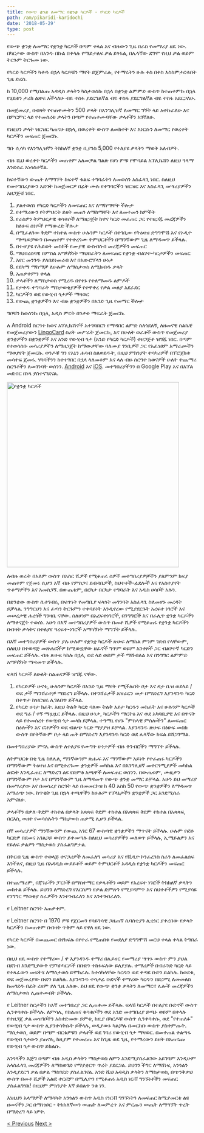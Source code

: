 ```yaml
---
title: የውጭ ቋንቋ ለመማር የቋንቋ ካርዶች - የካርድ ካርዶች
path: /am/pikaridi-karidochi
date: '2018-05-29'
type: post
---
```


የውጭ ቋንቋ ለመማር የቋንቋ ካርዶች በጣም ቀላል እና ብዙውን ጊዜ በራስ የመማሪያ ዘዴ ነው. በካርታው ውስጥ በአንዱ በኩል በቀላሉ የማይታለፍ ቃል ይፃፋል, በሌላኛው ደግሞ የዚህ ቃል ወይም ትርጉም ትርጉሙ ነው.

የካርድ ካርዶችን ካቀዱ በኋላ ካርዶቹን ማየት ይጀምራሉ, የተማሩትን ሁሉ ቀስ በቀስ እስከምታርቁበት ጊዜ ድረስ.

ከ 10,000 የሚበልጡ አዳዲስ ቃላትን ካስታወስኩ በኋላ በቋንቋ ልምምድ ውስጥ ከተጠቀምኩ በኋላ የሂደቱን ታሪክ ልጽፍ እችላለሁ ብዬ ተስፋ ያደርግልኛል ብዬ ተስፋ ያደርግልኛል ብዬ ተስፋ አደርጋለሁ.

በመጀመሪያ, በብዛት የተጠቀሙትን 500 ቃላት በእንግሊዝኛ ለመማር ግኝት ላይ አተኩራለሁ እና በምርምር ላይ የተመሰረቱ ቃላትን በጣም የተጠቀሙባቸው ቃላቶችን አገኛለሁ.

የነዚህን ቃላት ዝርዝር ካጠናሁ በኋላ, በወረቀት ውስጥ ለመክተት እና እነርሱን ለመማር የወረቀት ካርዶችን መፍጠር ጀመርኩ.

ግቡ ሲሳካ የእንግሊዝኛን ትክክለኛ ቋንቋ ቢያንስ 5,000 የተለያዩ ቃላትን ማወቅ አለብዎት.

ብዙ ሺህ ወረቀት ካርዶችን መጠቀም አለመቻል ግልጽ የሆነ ምቹ የሞባይል አፕሊኬሽን ለዚህ ዓላማ እንድሰራ አነሳስቶኛል.

ከፍተኛውን ውጤት ለማግኘት ከፍተኛ ቁልፍ ተግባራትን ለመወሰን አስፈላጊ ነበር. ስለዚህ የመተግበሪያውን እድገት ከመጀመርዎ በፊት ሙሉ የተግባሮችን ዝርዝር እና አስፈላጊ መሣሪያዎችን አዘጋጅቼ ነበር.

1. ያልተወሰነ የካርድ ካርዶችን ለመፍጠር እና ለማከማቸት ችሎታ
2. የተማሪውን የትምህርት ይዘት መጠን ለማከማቸት እና ለመተመን ክምችት
3. የራስዎን ትምህርታዊ ቁሳቁሶች ለማዘጋጀት ከዋና ካርድ መፈጠር ጋር የተዘጋጁ መረጃዎችን ከፅሁፍ ሰነዶች የማውረድ ችሎታ
4. በሚፈለገው ቅደም ተከተል ውስጥ ሁሉንም ካርዶች በተገቢው የትዕዛዝ ድግግሞሽ እና የኦዲዮ ማጫወቻውን በመጠቀም የተተረጎሙ ትምህርቶችን በማንኛውም ጊዜ ለማዳመጥ ይችላሉ.
5. በተሇያዩ የሕይወት መስኮች የሙያዊ ውስብስብ መረጃዎችን መፍጠር
6. ማህበረሰባዊ በምስል አማካኝነት ማህበራትን ለመፍጠር የቋንቋ ብልሃተ-ካርታዎችን መፍጠር
7. አየር መንገዱ ያለበይነመረብ እና በአውሮፕላን ሁነታ
8. የደካማ ማከማቻ ለሁሉም ለማስታወስ ለሚከብዱ ቃላት
9. አጠቃቀምን ቀላል
10. ቃላቶችን ለማስታወስ የሚረዱ በየቀኑ የተለማመዱ ልምዶች
11. የታቀዱ ተግባራት ማስታወቂያዎች
የተዋቀረ የቃል መለያ አደራደር
13. ካርዶችን ወደ የውሂብ ጎታዎች ማዛወር
14. የውጪ ቋንቋዎችን እና ብዙ ቋንቋዎችን በአንድ ጊዜ የመማር ችሎታ

ግቦቹን ከወሰንኩ በኋላ, አዲስ ምርት በንቃቴ ማፍራት ጀመርኩ.

ለ Android ስርዓተ ክወና አፕሊኬሽኖች አተገባበርን የማዳበር ልምድ ስለጎደለኝ, ለዘመናዊ ስልኬቼ የመጀመሪያውን <a href="https://lingocard.com" target="_blank" rel="noopener">LingoCard</a> ስሪት መሥራት ጀመርኩ, እና በሁለት ወራቶች ውስጥ የመጀመሪያ ቋንቋዎችን በቋንቋዎች እና አንድ የውሂብ ጎታ (አንድ የካርድ ካርዶች) ተዘጋጅቶ ዝግጁ ነበር. በጣም የተወሳሰቡ መሳሪያዎችን ለማዘጋጀት ከማውቃቸው ባለሙያ ገንቢዎች ጋር የአፈፃፀም አማራጮችን ማወያየት ጀመርኩ. ወንዶቹ ግን የእኔን ሐሳብ ስለወደዱት, በዚህ ምክንያት ተሳካሪዎች በፕሮጀክቱ መሳተፍ ጀመሩ. ሃሳባችንን ከተተገበር በኋላ ላለመቆም እና ላለ ብዙ ስርዓተ ክወናዎች ሁለት ተጨማሪ ስርዓቶችን ለመገንባት ወሰንን. <a href="https://play.google.com/store/apps/details?id=com.lingocard.lingocard" target="_blank" rel="noopener">Android</a> እና <a href="https://itunes.apple.com/us/app/lingocard/id1217076835?mt=8" target="_blank" rel="noopener">iOS</a>. መተግበሪያችንን በ Google Play እና በአፕል መደብር በነጻ ያስተናገደናል.

<img class="aligncenter wp-image-7109" src="../images/2018/05/LingoCard-play.png" alt="የቋንቋ ካርዶች" width="453" height="487" />

ለብዙ ወራት በአለም ውስጥ በአስር ሺዎች የሚቆጠሩ ሰዎች መተግበሪያዎቻችን ያለምንም ክፍያ መጠቀም የጀመሩ ሲሆን እኛ ብዙ የምስጋና ደብዳቤዎች, ስህተቶች-ፊደሎች እና የአስተያየት ጥቆማዎችን እና አመስጋኝ. በውጤቱም, በርካታ በርካታ ተግባራት እና አዲስ ሀሳቦች አሉን.

በቋንቋው ውስጥ ሲተገብሩ, በፍጥነት የመግቢያ ፍላጎት መገንባት አስፈላጊ ስለመሆኑ መረዳት ይቻላል. ንግግርህን እና ፈጣን ትርጉምን ተቀባይነት እንዲኖረው የሚያደርጉት አረፍተ ነገሮች እና መሠረታዊ ሐረጎች ግንዛቤ ናቸው. ስለሆነም በአረፍተነገሮች, በንግግሮች እና በፈሊጥ ቋንቋ ካርዶችን ለማቀናጀት ተወሰነ. አሁን በእኛ መተግበሪያዎች ውስጥ በመቶ ሺዎች የሚቆጠሩ የቋንቋ ካርዶችን በብዛት ቃላትና በተለያየ ዓረፍተ-ነገሮች አማካኝነት ማግኘት ይችላሉ.

በእኛ መተግበሪያዎች ውስጥ ያሉ ሁሉም የቋንቋ ካርዶች ጽሁፍ ለማከል ምንም ገደብ የላቸውም, ስለዚህ በተወዳጅ መጽሐፎችዎ ከሚወዷቸው ዘፈኖች ግጥም ወይም አንቀጾች ጋር ​​ብልሃተኛ ካርድን መፍጠር ይችላሉ. ብዙ ጽሁፍ ካከሉ በኋላ, ወደ ላይ ወይም ታች ማሸብለል እና በንግግር ልምምድ አማካኝነት ማዳመጥ ይችላሉ.

ፍላሽ ካርዶች ለሁለት ስልጠናዎች ዝግጁ ናቸው.

1. የካርድዎች ሁናቴ, ሁሉንም ካርዶች በአንድ ጊዜ ማየት የሚችሉበት ቦታ እና ዳታ ቤዝ ወደላይ / ወደ ታች ማንሸራተቻ ማድረግ ይችላሉ. በተንሸራታች አዝራርን መታ በማድረግ እያንዳንዱ ካርድ በቀጥታ ከዝርዝሩ ሊገለበጥ ይችላል.
2. የካርድ ሁነታ ክፈት. እዚህ ትልቅ ካርድ ባለው ትልቅ እይታ ካርዱን መክፈት እና ሁሉንም ካርዶች ወደ ግራ / ቀኝ ማዟዟር ይችላሉ. በዚህ ሁነታ, ካርዶችን ማርትዕ እና ወደ አካባቢያዊ እና በጥናት ላይ የተመሰረተ የውሂብ ጎታ መላክ ይቻላል. ተዓማኒ የሆኑ "ምስላዊ ምስሎችን" ለመፍጠር ስዕሎችን እና ፎቶዎችን ወደ ብልጭ ካርድ ማያያዝ ይቻላል. እያንዳንዱ ጽሁፍ በፅሁፍ መስክ ውስጥ በየትኛውም ቦታ ላይ ጠቅ በማድረግ እያንዳንዱ ካርድ ወደ ሌላኛው ክፍል ይሸጋገማል.

በመተግበሪያው ምናሌ ውስጥ ለተለያዩ የሙግት ሁነታዎች ብዙ ቅንብሮችን ማግኘት ይችላሉ.

ለትምህርቱ በቂ ጊዜ ስለሌለ, ማንኛውንም ጽሑፍ እና ማንኛውም አይነት የተፈጠሩ ካርዶችን በማንኛውም ትዕዛዝ እና በሚተረጉሙ ቋንቋዎች መካከል እና በእንግሊዘኛ መተርጎሚያዎች መካከል ልዩነት እንዲፈጠር ለማድረግ ልዩ የድምፅ አጫዋች ለመፍጠር ወሰንን. በውጤቱም, ሙዚቃን በማንኛውም ቦታ እና በማንኛውም ጊዜ ለማዳመጥ የውጭ ቋንቋ መማር ይቻላል. አሁን ይህ መሣሪያ በመሣሪያው እና በመሳሪያ ስርዓት ላይ በመመርኮዝ ከ 40 እስከ 50 የውጭ ቋንቋዎችን ለማዳመጥ አማራጭ ነው. ከጥቂት ጊዜ በኋላ ተጫዋችን ከሁሉም የፕላኔታችን ቋንቋዎች ጋር እንደሚሰራ አምናለሁ.

ቃላቶችን በቃለ-ቅደም ተከተል በቃላት አጻጻፍ ቅደም ተከተል በአጻጻፍ ቅደም ተከተል በአጻጻፍ, በርእስ, ወዘተ የመሳሰሉትን ማስታወስ ጠቃሚ ሊሆን ይችላል.

በኛ መሳሪያዎች ማንኛውንም የውጪ አገር 67 ውስጣዊ ቋንቋዎችን ማጥናት ይችላሉ. ሁሉም የፎቶ ካርድዎ በደመና አገልጋይ ውስጥ ይቀመጣሉ ስለዚህ መሳሪያዎችን መለወጥ ይችላሉ, ኢሜይልዎን እና የይለፍ ቃልዎን ማስታወስ ያስፈልግዎታል.

በቅርብ ጊዜ ውስጥ ተወላጅ ተናጋሪዎች ለመፈለግ መሳሪያ እና የቪዲዮ ኮንፈረንስ ስራን ለመፈልሰፍ እንችለና, በዚህ ጊዜ በአዳዲስ ውይይቶች ወይም ትምህርቶች አዳዲስ የቋንቋ ካርዶችን መፍጠር ይችላሉ.

በተጨማሪም, በጃገራችን ፓርኮች በማስተማር የቃላቶችን ወይም የአረፍተ ነገሮች ትክክለኛ ቃላትን መከተል ይችላሉ. ይህንን ለማድረግ የእርስዎን የቃል ድምጽን የሚያዳምጥ እና ስህተቶችዎን የሚያሳዩ የንግግር ማወቂያ ስራዎችን እንተገብራለን እና እንተገብራለን.

የ Leitner ስርዓት አጠቃቀም.

የ Leitner ስርዓት በ 1970 ዎቹ የጀርመን የሳይንሳዊ ጋዜጠኛ ሴባስቲያን ሊቲነር ያቀረበው የቃላት ካርዶችን በመጠቀም በብዛት ጥቅም ላይ የዋለ ዘዴ ነው.

የካርድ ካርዶች በመጨመር በየክፍሉ በየተራ የሚጠበቁ የመደለያ ድግግሞሽ መርህ ቀላል ቀላል ትግበራ ነው.

በዚህ ዘዴ ውስጥ የተማሪው / ዋ እያንዳንዱ ተማሪ በሌይዘር የመማሪያ ሣጥኑ ውስጥ ምን ያህል በደንብ እንደሚያውቅ የፓካኮካርዶች በቡድን ተከፋፍለው ይለያያሉ. ተማሪዎች በብራንድ ካርድ ላይ የተጻፈውን መፍትሄ ለማስታወስ ይሞክራሉ. ከተሳካላቸው ካርዱን ወደ ቀጣዩ ቡድን ይልካሉ. ከወደቁ, ወደ መጀመሪያው ቡድን ይልካሉ. እያንዳንዱ ተሳታፊ ቡድናች ተማሪው ካርዱን በድጋሚ ለመመለስ ከመገደዱ በፊት ረዘም ያለ ጊዜ አለው. ይህ ዘዴ የውጭ ቋንቋ ቃላትን ለመማርና ሌሎች መረጃዎችን ለማስታወስ ሊጠቀሙበት ይችላሉ.

የ Leitner ስርታችን ከእኛ መተግበሪያ ጋር ሊጠቀሙ ይችላሉ. ፍላሽ ካርዶች በተለያዩ ቡድኖች ውስጥ ሊንቀሳቀሱ ይችላሉ. ለምሳሌ, የስልጠና ቁሳቁሶችን ወደ አንድ መተግበሪያ ይጫኑ ወይም በቀላሉ የተዘጋጀ ቃል መዝገቦችን አስቀድመው ይምቱ, ከዚያ በካርዶቹ ውስጥ ሲንቀሳቀሱ, ወደ "የተጠለፉ" የውሂብ ጎታ ውስጥ ሊያንቀሳቅሱት ይችላሉ, ወዲያውኑ ካልቻሉ በመርከቡ ውስጥ ያስቀምጡት. ማስታወስ, ወይም በጣም ብርቱዎቹን ቃላቶች ወደ ገባሪ የውሂብ ጎታ ማዛወር. በመቀጠል ቀልጣፋ የውሂብ ጎታውን ያጠናሉ, ከዚያም የተመረጡ እና ከጊዜ ወደ ጊዜ, የተማረውን ይዘት በአጠናጩ የውሂብ ጎታ ውስጥ ይከልሱ.

አንጎላችን እጅግ በጣም ብዙ አዲስ ቃላትን ማስታወስ ለምን እንደሚያስፈልገው አይገባም እንዲሁም አላስፈላጊ መረጃዎችን ለማስወገድ የማያቋርጥ ጥረት ያደርጋል. ይህንን ችግር ለማሸነፍ, አንጎልን እንዲያደርግ ቃል በቃል ማስገደድ ያስፈልገናል. አንድ ሺህ አዳዲስ ቃላትን ለማስታወስ, በጭንቅቃህ ውስጥ በመቶ ሺዎች አልፎ ተርፎም በሚሊዮን የሚቆጠሩ አዲስ ነርቭ ግንኙነቶችን መፍጠር ያስፈልግሃል! በዚህም ምክንያት እኛ ይበልጥ ንቁ ነን.

እነዚህን አላማዎች ለማሳካት አንጎልን ውስጥ አዲስ የነርቭ ግንኙነትን ለመፍጠር ከሚያመርቱ ልዩ ዘመናችን ጋር በማነፃፀር - ትክክለኛውን ውጤት ለመምረጥ እና ምርጡን ውጤት ለማግኘት ጥረት በማድረግ ላይ ነዎት.

<a href="/am/ababalatini-feligi">< Previous</a> <a href="/am/kalatini-inideti-mashashali-yichalali">Next ></a>